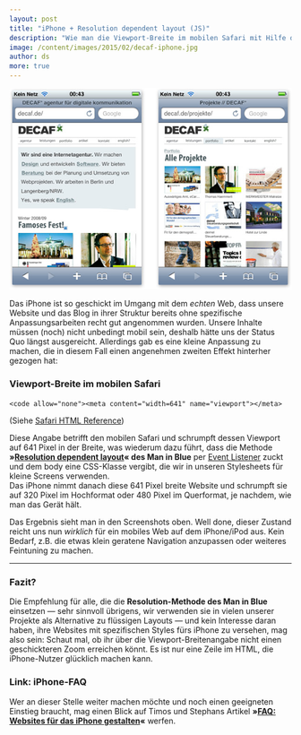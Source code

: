 ```yaml
---
layout: post
title: "iPhone + Resolution dependent layout (JS)"
description: "Wie man die Viewport-Breite im mobilen Safari mit Hilfe des »Resolution dependent layout« verbessern kann."
image: /content/images/2015/02/decaf-iphone.jpg
author: ds
more: true
---
```


![decaf-iphone](/content/images/2015/02/decaf-iphone.jpg)

Das iPhone ist so geschickt im Umgang mit dem *echten* Web, dass unsere Website und das Blog in ihrer Struktur bereits ohne spezifische Anpassungsarbeiten recht gut angenommen wurden. Unsere Inhalte müssen (noch) nicht unbedingt mobil sein, deshalb hätte uns der Status Quo längst ausgereicht. Allerdings gab es eine kleine Anpassung zu machen, die in diesem Fall einen angenehmen zweiten Effekt hinterher gezogen hat:

### Viewport-Breite im mobilen Safari

`<code allow="none"><meta content="width=641" name="viewport"></meta>`

(Siehe [Safari HTML Reference](http://developer.apple.com/documentation/appleapplications/reference/safarihtmlref/Articles/HTMLExtensions.html#//apple_ref/doc/uid/TP40002066-DontLinkElementID_13))

Diese Angabe betrifft den mobilen Safari und schrumpft dessen Viewport auf 641 Pixel in der Breite, was wiederum dazu führt, dass die Methode **»[Resolution dependent layout](http://www.themaninblue.com/experiment/ResolutionLayout/)« des Man in Blue** per [Event Listener](http://www.mediaevent.de/javascript/event_listener.html) zuckt und dem body eine CSS-Klasse vergibt, die wir in unseren Stylesheets für kleine Screens verwenden.  
 Das iPhone nimmt danach diese 641 Pixel breite Website und schrumpft sie auf 320 Pixel im Hochformat oder 480 Pixel im Querformat, je nachdem, wie man das Gerät hält.

Das Ergebnis sieht man in den Screenshots oben. Well done, dieser Zustand reicht uns nun *wirklich* für ein mobiles Web auf dem iPhone/iPod aus. Kein Bedarf, z.B. die etwas klein geratene Navigation anzupassen oder weiteres Feintuning zu machen.

---

### Fazit?

Die Empfehlung für alle, die die **Resolution-Methode des Man in Blue** einsetzen — sehr sinnvoll übrigens, wir verwenden sie in vielen unserer Projekte als Alternative zu flüssigen Layouts — und kein Interesse daran haben, ihre Websites mit spezifischen Styles fürs iPhone zu versehen, mag also sein: Schaut mal, ob ihr über die Viewport-Breitenangabe nicht einen geschickteren Zoom erreichen könnt. Es ist nur eine Zeile im HTML, die iPhone-Nutzer glücklich machen kann.

### Link: iPhone-FAQ

Wer an dieser Stelle weiter machen möchte und noch einen geeigneten Einstieg braucht, mag einen Blick auf Timos und Stephans Artikel **»[FAQ: Websites für das iPhone gestalten](http://www.vorsprungdurchwebstandards.de/theory/faq-websites-fuer-das-iphone-gestalten/)«** werfen.


